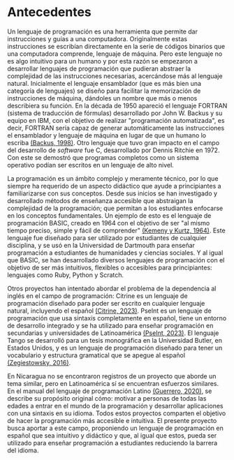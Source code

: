# Antecedentes

Un lenguaje de programación es una herramienta que permite dar instrucciones y guías a una computadora. Originalmente estas instrucciones se
escribían directamente en la serie de códigos binarios que una computadora comprende, lenguaje de máquina. Pero este lenguaje no es algo
intuitivo para un humano y por esta razón se empezaron a desarrollar lenguajes de programación que pudieran abstraer la complejidad de las
instrucciones necesarias, acercándose más al lenguaje natural.
Inicialmente el lenguaje ensamblador (que es más bien una categoría de lenguajes) se diseño para facilitar la memorización de instrucciones
de máquina, dándoles un nombre que más o menos describiera su función. En la década de 1950 apareció el lenguaje FORTRAN (sistema de
traducción de fórmulas) desarrollado por John W. Backus y su equipo en IBM, con el objetivo de realizar "programación automatizada", es
decir, FORTRAN sería capaz de generar automáticamente las instrucciones el ensamblador y lenguaje de máquina en lugar de que un humano lo
escriba [(Backus, 1998)](#fortran-ref). Otro lenguaje que tuvo gran impacto en el campo del desarrollo de *software* fue C, desarrollado por
Dennis Ritchie en 1972. Con este se demostró que programas completos como un sistema operativo podían ser escritos en un lenguaje de alto
nivel.

La programación es un ámbito complejo y meramente técnico, por lo que siempre ha requerido de un aspecto didáctico que ayude a principiantes
a familiarizarse con sus conceptos. Desde sus inicios se han investigado y desarrollado métodos de enseñanza accesible que abstraigan la
complejidad de la programación; que permitan a los estudiantes enfocarse en los conceptos fundamentales. Un ejemplo de esto es el lenguaje
de programación BASIC, creado en 1964 con el objetivo de ser "al mismo tiempo preciso, simple y fácil de comprender"
[(Kemeny y Kurtz, 1964)](#basic-ref). Este lenguaje fue diseñado para ser utilizado por estudiantes de cualquier disciplina, y se usó en la
Universidad de Dartmouth para enseñar programación a estudiantes de humanidades y ciencias sociales. Y al igual que BASIC, se han
desarrollado diversos lenguajes de programación con el objetivo de ser más intuitivos, flexibles o accesibles para principiantes: lenguajes
como Ruby, Python y Scratch.

Otros proyectos han intentado abordar el problema de la dependencia al inglés en el campo de programación: Citrine es un lenguaje de programación diseñado para poder ser escrito en cualquier lenguaje natural, incluyendo el español [(Citrine, 2023)](#citrine-ref). PseInt es un lenguaje de programación que usa sintaxis completamente en español, tiene un entorno de desarrollo integrado y se ha utilizado para enseñar programación en secundarias y universidades de Latinoamérica [(PseInt, 2023)](#pseint-ref). El lenguaje Tango se desarrolló para un tesis monográfica en la Universidad Butler, en Estados Unidos, y es un lenguaje de programación diseñado para tener un vocabulario y estructura gramatical que se apegue al español [(Zegiestowsky, 2016)](#tango-ref).

En Nicaragua no se encontraron registros de un proyecto que aborde un tema similar, pero en Latinoamérica sí se encuentran esfuerzos
similares. En el manual del lenguaje de programación Latino [(Guerrero, 2020)](#latino-ref), se describe su propósito original cómo: motivar
a personas de todas las edades a entrar en el mundo de la programación y desarrollar aplicaciones con una sintaxis en su idioma. Todos estos
proyectos comparten el objetivo de hacer la programación más accesible e intuitiva. El presente proyecto busca aportar a este campo,
proponiendo un lenguaje de programación en español que sea intuitivo y didáctico y que, al igual que estos, pueda ser utilizado para
enseñar programación a estudiantes reduciendo la barrera del idioma.